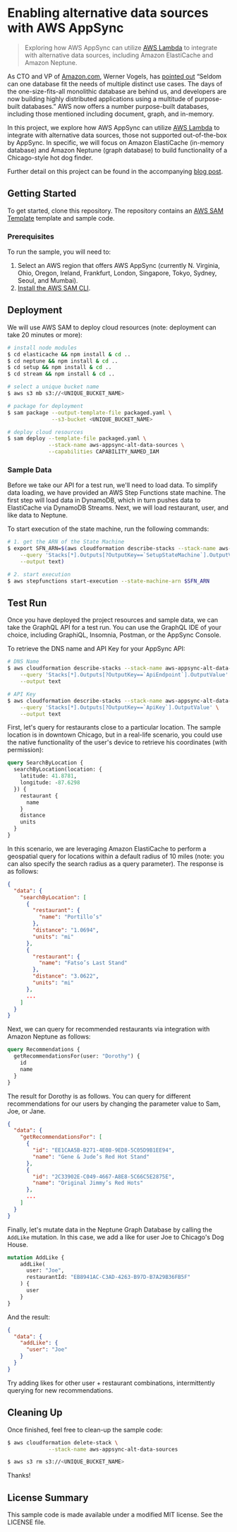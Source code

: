 # Enabling alternative data sources with AWS AppSync

> Exploring how AWS AppSync can utilize [AWS Lambda](https://aws.amazon.com/lambda/) to integrate with alternative data sources, including Amazon ElastiCache and Amazon Neptune.

As CTO and VP of [Amazon.com](http://amazon.com/), Werner Vogels, has [pointed out](https://www.allthingsdistributed.com/2018/06/purpose-built-databases-in-aws.html) “Seldom can one database fit the needs of multiple distinct use cases. The days of the one-size-fits-all monolithic database are behind us, and developers are now building highly distributed applications using a multitude of purpose-built databases.” AWS now offers a number purpose-built databases, including those mentioned including document, graph, and in-memory.

In this project, we explore how AWS AppSync can utilize [AWS Lambda](https://aws.amazon.com/lambda/) to integrate with alternative data sources, those not supported out-of-the-box by AppSync. In specific, we will focus on Amazon ElastiCache (in-memory database) and Amazon Neptune (graph database) to build functionality of a Chicago-style hot dog finder.

Further detail on this project can be found in the accompanying [blog post](#).

## Getting Started

To get started, clone this repository. The repository contains an [AWS SAM Template](https://docs.aws.amazon.com/serverless-application-model/latest/developerguide/what-is-sam.html) template and sample code.

### Prerequisites

To run the sample, you will need to:

1. Select an AWS region that offers AWS AppSync (currently N. Virginia, Ohio, Oregon, Ireland, Frankfurt, London, Singapore, Tokyo, Sydney, Seoul, and Mumbai).
2. [Install the AWS SAM CLI](https://docs.aws.amazon.com/serverless-application-model/latest/developerguide/serverless-sam-cli-install.html).

## Deployment

We will use AWS SAM to deploy cloud resources (note: deployment can take 20 minutes or more):

``` bash
# install node modules
$ cd elasticache && npm install & cd ..
$ cd neptune && npm install & cd ..
$ cd setup && npm install & cd ..
$ cd stream && npm install & cd ..

# select a unique bucket name
$ aws s3 mb s3://<UNIQUE_BUCKET_NAME>

# package for deployment
$ sam package --output-template-file packaged.yaml \
              --s3-bucket <UNIQUE_BUCKET_NAME>

# deploy cloud resources
$ sam deploy --template-file packaged.yaml \
             --stack-name aws-appsync-alt-data-sources \
             --capabilities CAPABILITY_NAMED_IAM
```

### Sample Data

Before we take our API for a test run, we'll need to load data. To simplify data loading, we have provided an AWS Step Functions state machine. The first step will load data in DynamoDB, which in turn pushes data to ElastiCache via DynamoDB Streams. Next, we will load restaurant, user, and like data to Neptune.

To start execution of the state machine, run the following commands:

``` bash
# 1. get the ARN of the State Machine
$ export SFN_ARN=$(aws cloudformation describe-stacks --stack-name aws-appsync-alt-data-sources \
    --query 'Stacks[*].Outputs[?OutputKey==`SetupStateMachine`].OutputValue' \
    --output text)

# 2. start execution
$ aws stepfunctions start-execution --state-machine-arn $SFN_ARN
```

## Test Run

Once you have deployed the project resources and sample data, we can take the GraphQL API for a test run. You can use the GraphQL IDE of your choice, including GraphiQL, Insomnia, Postman, or the AppSync Console.

To retrieve the DNS name and API Key for your AppSync API:

``` bash
# DNS Name
$ aws cloudformation describe-stacks --stack-name aws-appsync-alt-data-sources \
    --query 'Stacks[*].Outputs[?OutputKey==`ApiEndpoint`].OutputValue' \
    --output text

# API Key
$ aws cloudformation describe-stacks --stack-name aws-appsync-alt-data-sources \
    --query 'Stacks[*].Outputs[?OutputKey==`ApiKey`].OutputValue' \
    --output text
```

First, let's query for restaurants close to a particular location. The sample location is in downtown Chicago, but in a real-life scenario, you could use the native functionality of the user's device to retrieve his coordinates (with permission):

``` graphql
query SearchByLocation {
  searchByLocation(location: {
    latitude: 41.8781,
    longitude: -87.6298
  }) {
    restaurant {
      name
    }
    distance
    units
  }
}
```

In this scenario, we are leveraging Amazon ElastiCache to perform a geospatial query for locations within a default radius of 10 miles (note: you can also specify the search radius as a query parameter). The response is as follows:

``` json
{
  "data": {
    "searchByLocation": [
      {
        "restaurant": {
          "name": "Portillo’s"
        },
        "distance": "1.0694",
        "units": "mi"
      },
      {
        "restaurant": {
          "name": "Fatso’s Last Stand"
        },
        "distance": "3.0622",
        "units": "mi"
      },
      ...
    ]
  }
}
```

Next, we can query for recommended restaurants via integration with Amazon Neptune as follows:

``` graphql
query Recommendations {
  getRecommendationsFor(user: "Dorothy") {
    id
    name
  }
}
```

The result for Dorothy is as follows. You can query for different recommendations for our users by changing the parameter value to Sam, Joe, or Jane.

``` json
{
  "data": {
    "getRecommendationsFor": [
      {
        "id": "EE1CAA5B-B271-4E08-9ED8-5C05D9B1EE94",
        "name": "Gene & Jude’s Red Hot Stand"
      },
      {
        "id": "2C33902E-C049-4667-A8E8-5C66C5E2875E",
        "name": "Original Jimmy’s Red Hots"
      },
      ...
    ]
  }
}
```

Finally, let's mutate data in the Neptune Graph Database by calling the `AddLike` mutation. In this case, we add a like for user Joe to Chicago's Dog House.

``` graphql
mutation AddLike {
	addLike(
      user: "Joe",
      restaurantId: "EB8941AC-C3AD-4263-B97D-B7A29B36FB5F"
    ) {
      user
    }
}
```

And the result:

``` json
{
  "data": {
    "addLike": {
      "user": "Joe"
    }
  }
}
```

Try adding likes for other user + restaurant combinations, intermittently querying for new recommendations.

## Cleaning Up

Once finished, feel free to clean-up the sample code:

``` bash
$ aws cloudformation delete-stack \
             --stack-name aws-appsync-alt-data-sources

$ aws s3 rm s3://<UNIQUE_BUCKET_NAME>
```

Thanks!

## License Summary

This sample code is made available under a modified MIT license. See the LICENSE file.
